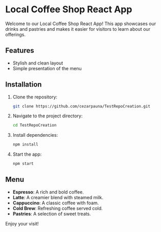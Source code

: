 # Local Coffee Shop React App

Welcome to our Local Coffee Shop React App! This app showcases our drinks and pastries and makes it easier for visitors to learn about our offerings.

## Features
- Stylish and clean layout
- Simple presentation of the menu

## Installation
1. Clone the repository:
   ```bash
   git clone https://github.com/cezarpauna/TestRepoCreation.git
   ```
2. Navigate to the project directory:
   ```bash
   cd TestRepoCreation
   ```
3. Install dependencies:
   ```bash
   npm install
   ```
4. Start the app:
   ```bash
   npm start
   ```

## Menu
- **Espresso**: A rich and bold coffee.
- **Latte**: A creamier blend with steamed milk.
- **Cappuccino**: A classic coffee with foam.
- **Cold Brew**: Refreshing coffee served cold.
- **Pastries**: A selection of sweet treats.

Enjoy your visit!